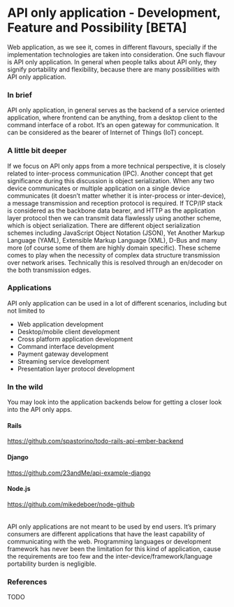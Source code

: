 # API only application - Development, Feature and Possibility [BETA]

Web application, as we see it, comes in different flavours, specially if the implementation technologies are taken into consideration. One such flavour is API only application. In general when people talks about API only, they signify portability and flexibility, because there are many possibilities with API only application.

### In brief

API only application, in general serves as the backend of a service oriented application, where frontend can be anything, from a desktop client to the command interface of a robot. It’s an open gateway for communication. It can be considered as the bearer of Internet of Things (IoT) concept.

### A little bit deeper

If we focus on API only apps from a more technical perspective, it is closely related to inter-process communication (IPC). Another concept that get significance during this discussion is object serialization. When any two device communicates or multiple application on a single device communicates (it doesn’t matter whether it is inter-process or inter-device), a message transmission and reception protocol is required. If TCP/IP stack is considered as the backbone data bearer, and HTTP as the application layer protocol then we can transmit data flawlessly using another scheme, which is object serialization. There are different object serialization schemes including JavaScript Object Notation (JSON), Yet Another Markup Language (YAML), Extensible Markup Language (XML), D-Bus and many more (of course some of them are highly domain specific). These scheme comes to play when the necessity of complex data structure transmission over network arises. Technically this is resolved through an en/decoder on the both transmission edges.

### Applications

API only application can be used in a lot of different scenarios, including but not limited to

* Web application development
* Desktop/mobile client development
* Cross platform application development
* Command interface development
* Payment gateway development
* Streaming service development
* Presentation layer protocol development

### In the wild

You may look into the application backends below for getting a closer look into the API only apps.

#### Rails

https://github.com/spastorino/todo-rails-api-ember-backend

#### Django

https://github.com/23andMe/api-example-django

#### Node.js

https://github.com/mikedeboer/node-github
<br><br><br>
API only applications are not meant to be used by end users. It’s primary consumers are different applications that have the least capability of communicating with the web. Programming languages or development framework has never been the limitation for this kind of application, cause the requirements are too few and the inter-device/framework/language portability burden is negligible.

### References

TODO


